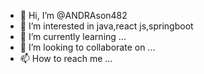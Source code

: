 - 👋 Hi, I’m @ANDRAson482
- 👀 I’m interested in java,react js,springboot
- 🌱 I’m currently learning ...
- 💞️ I’m looking to collaborate on ...
- 📫 How to reach me ...

<!---
ANDRAson482/ANDRAson482 is a ✨ special ✨ repository because its `README.md` (this file) appears on your GitHub profile.
You can click the Preview link to take a look at your changes.
--->
